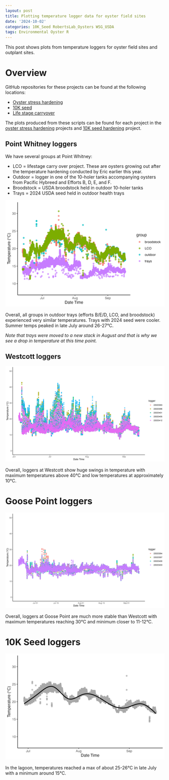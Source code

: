 ```yaml
---
layout: post
title: Plotting temperature logger data for oyster field sites
date: '2024-10-02'
categories: 10K_Seed RobertsLab_Oysters WSG_USDA
tags: Environmental Oyster R
---
```


This post shows plots from temperature loggers for oyster field sites and outplant sites.  

# Overview  

GitHub repositories for these projects can be found at the following locations:  

- [Oyster stress hardening](https://github.com/RobertsLab/project-gigas-conditioning/tree/main) 
- [10K seed]()
- [Life stage carryover]()

The plots produced from these scripts can be found for each project in the [oyster stress hardening](https://github.com/RobertsLab/project-gigas-conditioning/blob/main/code/loggers.Rmd) projects and [10K seed hardening]() project.  

## Point Whitney loggers 

We have several groups at Point Whitney: 

- LCO = lifestage carry over project. These are oysters growing out after the temperature hardening conducted by Eric earlier this year. 
- Outdoor = logger in one of the 10-holer tanks accompanying oysters from Pacific Hybreed and Efforts B, D, E, and F. 
- Broodstock = USDA broodstock held in outdoor 10-holer tanks 
- Trays = 2024 USDA seed held in outdoor health trays  

![](https://github.com/AHuffmyer/ASH_Putnam_Lab_Notebook/blob/master/images/NotebookImages/oysters/wsg_usda/temperature/point-whitney-loggers.png?raw=true)

Overall, all groups in outdoor trays (efforts B/E/D, LCO, and broodstock) experienced very similar temperatures. Trays with 2024 seed were cooler. Summer temps peaked in late July around 26-27°C.   

*Note that trays were moved to a new stack in August and that is why we see a drop in temperature at this time point.*  

## Westcott loggers 

![](https://github.com/AHuffmyer/ASH_Putnam_Lab_Notebook/blob/master/images/NotebookImages/oysters/wsg_usda/temperature/westcott-loggers.png?raw=true)

Overall, loggers at Westcott show huge swings in temperature with maximum temperatures above 40°C and low temperatures at approximately 10°C.

# Goose Point loggers 

![](https://github.com/AHuffmyer/ASH_Putnam_Lab_Notebook/blob/master/images/NotebookImages/oysters/wsg_usda/temperature/goose-loggers.png?raw=true) 

Overall, loggers at Goose Point are much more stable than Westcott with maximum temperatures reaching 30°C and minimum closer to 11-12°C. 

# 10K Seed loggers 

![](https://github.com/AHuffmyer/ASH_Putnam_Lab_Notebook/blob/master/images/NotebookImages/oysters/wsg_usda/temperature/10K-loggers.png?raw=true)  

In the lagoon, temperatures reached a max of about 25-26°C in late July with a minimum around 15°C.  


